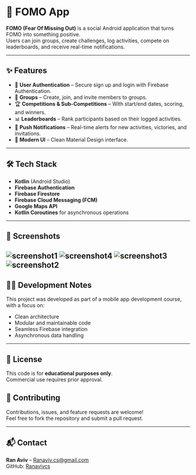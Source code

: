 # 📱 FOMO App

**FOMO (Fear Of Missing Out)** is a social Android application that turns FOMO into something positive.  
Users can join groups, create challenges, log activities, compete on leaderboards, and receive real-time notifications.

---

## ✨ Features
- 🔑 **User Authentication** – Secure sign up and login with Firebase Authentication.
- 👥 **Groups** – Create, join, and invite members to groups.
- 🏆 **Competitions & Sub-Competitions** – With start/end dates, scoring, and winners.
- 📊 **Leaderboards** – Rank participants based on their logged activities.
- 🔔 **Push Notifications** – Real-time alerts for new activities, victories, and invitations.
- 🎨 **Modern UI** – Clean Material Design interface.

---

## 🛠 Tech Stack
- **Kotlin** (Android Studio)
- **Firebase Authentication**
- **Firebase Firestore**
- **Firebase Cloud Messaging (FCM)**
- **Google Maps API**
- **Kotlin Coroutines** for asynchronous operations

---

## 📸 Screenshots
![screenshot1](https://github.com/user-attachments/assets/9c074b66-2af1-4606-a9d5-11ef10aadc15)
![screenshot4](https://github.com/user-attachments/assets/19907042-de1e-47fd-af81-7c509f18d891)
![screenshot3](https://github.com/user-attachments/assets/ed14a5bf-d9f5-4ada-8c6c-92c4fa7a328f)
![screenshot2](https://github.com/user-attachments/assets/a3c48a82-28f6-477f-bfc3-928935bc68c9)
---

## 👨‍💻 Development Notes
This project was developed as part of a mobile app development course, with a focus on:
- Clean architecture
- Modular and maintainable code
- Seamless Firebase integration
- Asynchronous data handling

---

## 📜 License
This code is for **educational purposes only**.  
Commercial use requires prior approval.


## 🤝 Contributing
Contributions, issues, and feature requests are welcome!  
Feel free to fork the repository and submit a pull request.

---

## 📬 Contact
**Ran Aviv** – Ranaviv.cs@gmail.com  
GitHub: [Ranavivcs](https://github.com/Ranavivcs)
